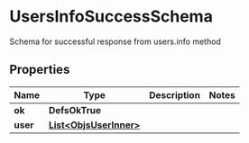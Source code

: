 

# UsersInfoSuccessSchema

Schema for successful response from users.info method

## Properties

| Name | Type | Description | Notes |
|------------ | ------------- | ------------- | -------------|
|**ok** | **DefsOkTrue** |  |  |
|**user** | [**List&lt;ObjsUserInner&gt;**](ObjsUserInner.md) |  |  |



